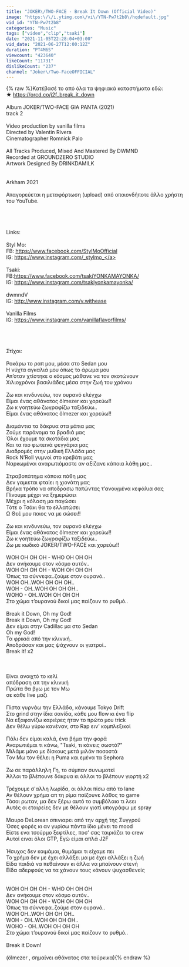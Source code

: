 ```yaml
---
title: "JOKER\/TWO-FACE - Break It Down (Official Video)"
image: "https:\/\/i.ytimg.com\/vi\/YTN-Pw7t2b8\/hqdefault.jpg"
vid_id: "YTN-Pw7t2b8"
categories: "Music"
tags: ["video","clip","tsaki"]
date: "2021-11-05T22:28:04+03:00"
vid_date: "2021-06-27T12:00:12Z"
duration: "PT4M6S"
viewcount: "423640"
likeCount: "11731"
dislikeCount: "237"
channel: "Joker\/Two-FaceOFFICIAL"
---
```

{% raw %}Κατέβασέ το από όλα τα ψηφιακά καταστήματα εδώ:<br />★ <a rel="nofollow" target="blank" href="https://orcd.co/j2f_break_it_down">https://orcd.co/j2f_break_it_down</a><br /><br />Album JOKER/TWO-FACE GIA PANTA (2021)<br />track 2<br /><br />Video production by vanilla films <br />Directed by Valentin Rivera<br />Cinematographer Romnick Palo<br /><br />All Tracks Produced, Mixed And Mastered By DWMND <br />Recorded at GROUNDZERO STUDIO<br />Artwork Designed By DRINKDAMILK<br /><br /><br />Arkham 2021<br /><br />Απαγορεύεται η μεταφόρτωση (upload) από οποιονδήποτε άλλο χρήστη του YouTube.<br /><br /><br /><br /><br />Links:<br /><br />Styl Mo: <br />FB: <a rel="nofollow" target="blank" href="https://www.facebook.com/StylMoOfficial">https://www.facebook.com/StylMoOfficial</a><br />IG: <a rel="nofollow" target="blank" href="https://www.instagram.com/_stylmo_">https://www.instagram.com/_stylmo_</a><br /><br />Tsaki: <br />FB:<a rel="nofollow" target="blank" href="https://www.facebook.com/tsakiYONKAMAYONKA/">https://www.facebook.com/tsakiYONKAMAYONKA/</a><br />IG: <a rel="nofollow" target="blank" href="https://www.instagram.com/tsakiyonkamayonka/">https://www.instagram.com/tsakiyonkamayonka/</a><br /><br />dwmndV<br />IG: <a rel="nofollow" target="blank" href="http://www.instagram.com/v.withease">http://www.instagram.com/v.withease</a><br /><br />Vanilla Films<br />IG: <a rel="nofollow" target="blank" href="https://www.instagram.com/vanillaflavorfilms/">https://www.instagram.com/vanillaflavorfilms/</a><br /><br /> <br /><br /><br />Στίχοι: <br /><br />Ροκάρω το ραπ μου, μέσα στο Sedan μου <br />Η νύχτα αγκαλιά μου όπως το άρωμα μου<br />Απ’οταν χτίστηκε ο κόσμος μάθανε να τον σκοτώνουν <br />Χιλιοχρόνοι βασιλιάδες μέσα στην ζωή του χρόνου <br /><br />Ζω και κινδυνεύω, τον ουρανό ελέγχω <br />Είμαι ένας αθάνατος ölmezer και χορεύω!!<br />Ζω κ γοητεύω ζωγραφίζω ταξιδεύω..<br />Είμαι ένας αθάνατος ölmezer και χορεύω!!<br /><br />Διαμάντια τα δάκρυα στα μάτια μας <br />Ζούμε παράνομα τα βραδιά μας <br />Όλοι έχουμε τα σκοτάδια μας <br />Και τα πιο φωτεινά φεγγάρια μας <br />Διαδρομές στην μυθική Ελλάδα μας <br />Rock N’Roll γυμνοί στο κρεβάτι μας <br />Ναρκωμένοι αναρωτιόμαστε αν αξίζανε κάποια λάθη μας..<br /><br />Στραβοπάτημα κάποια πάθη μας <br />Δεν γαμιεται φταίει η χιονάτη μας <br />Βρήκα τρόπο να αποδρασω πατώντας τ’ανοιγμένα κεφάλια σας <br />Πίνουμε μέχρι να ξημερώσει <br />Μέχρι η κόλαση μα παγώσει <br />Τότε ο Τσάκι θα το ελλατώσει <br />Ω Θεέ μου ποιος να με σώσει!!<br /><br />Ζω και κινδυνεύω, τον ουρανό ελέγχω <br />Είμαι ένας αθάνατος ölmezer και χορεύω!!<br />Ζω κ γοητεύω ζωγραφίζω ταξιδεύω..<br />Ζω με κωδικό JOKER/TWO-FACE και χορεύω!!<br /><br />WOH OH OH OH - WHO OH OH OH <br />Δεν ανήκουμε στον κόσμο αυτόν..<br />WOH OH OH OH - WOH OH OH OH <br />Όπως τα σύννεφα..ζούμε στον ουρανό..<br />WOH OH..WOH OH OH OH..<br />WOH - OH..WOH OH OH OH..<br />WOHO - OH..WOH OH OH OH <br />Στο χώμα τ’ουρανού δικοί μας παίζουν το ρυθμό..<br /><br />Break it Down, Oh my God!<br />Break it Down, Oh my God!<br />Δεν είμαι στην Cadillac μα στο Sedan<br />Oh my God!<br />Τα φρικιά από την κλινική..<br />Αποδράσαν και μας ψάχνουν οι γιατροί.. <br />Break it! x2<br /><br /><br /><br />Είναι ανοιχτό το κελί <br />απόδραση απ την κλινική <br />Πρώτα θα βγω με τον Μω <br />σε κάθε live μαζι<br /><br />Πίστα γυρνάω την Ελλάδα, κάνουμε Tokyo Drift<br />Στο grind στην ίδια σανίδα, κάθε μου flow κι ένα flip<br />Να εξαφανίζω καριέρες ήταν το πρώτο μου trick<br />Δεν θέλω γύρω κανέναν, στο Rap ειν' κομπλεξικοί <br /><br />Πάλι δεν είμαι καλά, ένα βήμα την φορά <br />Αναρωτιέμαι τι κάνω, &quot;Tsaki, τι κάνεις σωστά?&quot; <br />Μιλάμε μόνο με δίσκους μετά μιλάν ποσοστά <br />Τον Μω τον θέλει η Puma και εμένα τα Sephora<br /><br />Ζω σε παράλληλη Γη, το σύμπαν συνωμοτεί<br />Άλλοι το βλέπουνε δάκρυα κι άλλοι το βλέπουν γιορτή x2<br /><br />Τρέχουμε σ'αλλη λωρίδα, οι άλλοι πίσω από το lane <br />Αν θέλουν χρήμα απ τη ρίμα παίζουνε λάθος το game<br />Τόσοι ρωταν, μα δεν ξέρω αυτό το συμβόλαιο τι λεει<br />Αυτές οι εταιρείες δεν με θέλουν γιατί υπογράφω με spray <br /><br />Μαυρο DeLorean σπινιαρει από την αρχή της Συγγρού <br />Όσες φορές κι αν γυρίσω πάντα ίδιο μένει το mood <br />Είστε ενα τσούρμο ξεφτίλες, ποσ' σας ταιριάζει το crew<br />Αυτοί ειναι όλοι GTP, Εγώ είμαι απλά J2F<br /><br />Ήσυχος δεν κοιμάμαι, θυμάμαι τι είχαμε πει<br />Το χρήμα δεν με έχει αλλάξει μα με έχει αλλάξει η ζωή <br />Είδα παιδιά να πεθαίνουν κι άλλα να μπαίνουν στενή <br />Είδα αδερφούς να τα χάνουν τους κάνουν ψυχασθενείς<br /><br /><br />WOH OH OH OH - WHO OH OH OH <br />Δεν ανήκουμε στον κόσμο αυτόν..<br />WOH OH OH OH - WOH OH OH OH <br />Όπως τα σύννεφα..ζούμε στον ουρανό..<br />WOH OH..WOH OH OH OH..<br />WOH - OH..WOH OH OH OH..<br />WOHO - OH..WOH OH OH OH <br />Στο χώμα τ’ουρανού δικοί μας παίζουν το ρυθμό..<br /><br />Break it Down!<br /><br />(ölmezer , σημαίνει αθάνατος στα τούρκικα){% endraw %}
